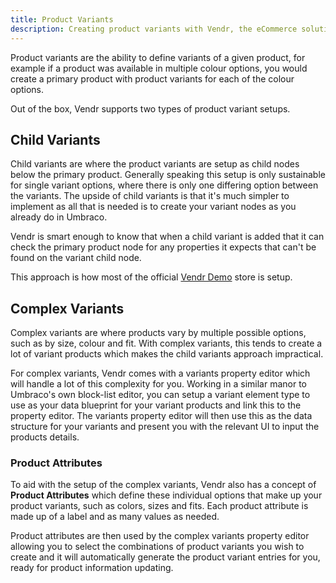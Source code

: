 ```yaml
---
title: Product Variants
description: Creating product variants with Vendr, the eCommerce solution for Umbraco
---
```


Product variants are the ability to define variants of a given product, for example if a product was available in multiple colour options, you would create a primary product with product variants for each of the colour options.

Out of the box, Vendr supports two types of product variant setups.

## Child Variants

Child variants are where the product variants are setup as child nodes below the primary product. Generally speaking this setup is only sustainable for single variant options, where there is only one differing option between the variants. The upside of child variants is that it's much simpler to implement as all that is needed is to create your variant nodes as you already do in Umbraco.

Vendr is smart enough to know that when a child variant is added that it can check the primary product node for any properties it expects that can't be found on the variant child node.

This approach is how most of the official [Vendr Demo](https://try.vendr.net) store is setup.

## Complex Variants

Complex variants are where products vary by multiple possible options, such as by size, colour and fit. With complex variants, this tends to create a lot of variant products which makes the child variants approach impractical.

For complex variants, Vendr comes with a variants property editor which will handle a lot of this complexity for you. Working in a similar manor to Umbraco's own block-list editor, you can setup a variant element type to use as your data blueprint for your variant products and link this to the property editor. The variants property editor will then use this as the data structure for your variants and present you with the relevant UI to input the products details.

### Product Attributes

To aid with the setup of the complex variants, Vendr also has a concept of **Product Attributes** which define these individual options that make up your product variants, such as colors, sizes and fits. Each product attribute is made up of a label and as many values as needed.

Product attributes are then used by the complex variants property editor allowing you to select the combinations of product variants you wish to create and it will automatically generate the product variant entries for you, ready for product information updating.
